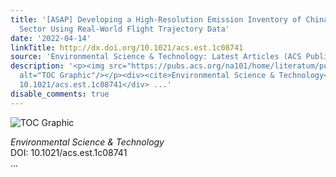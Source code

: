 ```yaml
---
title: '[ASAP] Developing a High-Resolution Emission Inventory of China’s Aviation
  Sector Using Real-World Flight Trajectory Data'
date: '2022-04-14'
linkTitle: http://dx.doi.org/10.1021/acs.est.1c08741
source: 'Environmental Science & Technology: Latest Articles (ACS Publications)'
description: '<p><img src="https://pubs.acs.org/na101/home/literatum/publisher/achs/journals/content/esthag/0/esthag.ahead-of-print/acs.est.1c08741/20220414/images/medium/es1c08741_0006.gif"
  alt="TOC Graphic"/></p><div><cite>Environmental Science & Technology</cite></div><div>DOI:
  10.1021/acs.est.1c08741</div> ...'
disable_comments: true
---
```

<p><img src="https://pubs.acs.org/na101/home/literatum/publisher/achs/journals/content/esthag/0/esthag.ahead-of-print/acs.est.1c08741/20220414/images/medium/es1c08741_0006.gif" alt="TOC Graphic"/></p><div><cite>Environmental Science & Technology</cite></div><div>DOI: 10.1021/acs.est.1c08741</div> ...